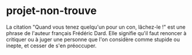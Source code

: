 # projet-non-trouve

La citation "Quand vous tenez quelqu'un pour un con, lâchez-le !" est une phrase de l'auteur français Frédéric Dard. Elle signifie qu'il faut renoncer à critiquer ou à juger une personne que l'on considère comme stupide ou inepte, et cesser de s'en préoccuper.
